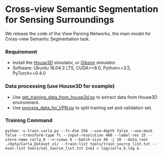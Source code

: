 # Cross-view Semantic Segmentation for Sensing Surroundings

We release the code of the View Parsing Networks, the main model for Cross-view Semantic Segmentation task.

### Requirement
- Install the [House3D](https://github.com/facebookresearch/House3D) simulator, or [Gibson](http://gibsonenv.stanford.edu) simulator.
- Software: Ubuntu 16.04.3 LTS, CUDA>=8.0, Python>=3.5, PyTorch>=0.4.0

### Data processing (use House3D for example)
- Use [get_training_data_from_house3d.py](https://github.com/pbw-Berwin/View-Parsing-Network/blob/master/tools/get_trainning_data_from_house3d.py) to extract data from House3D environment.
- Use [process_data_for_VPN.py](https://github.com/pbw-Berwin/View-Parsing-Network/blob/master/tools/process_data_for_VPN.py) to split training set and validation set.

### Training Command
```
python -u train_carla.py --fc-dim 256 --use-depth false --use-mask false --transform-type fc --input-resolution 400 --label-res 25 --store-name carla_6 --n-views 6 --batch-size 48 -j 10 --data_root ./data/Carla_Dataset_v1/ --train-list tools/train_source_list.txt --eval-list tools/val_source_list.txt 2>&1 > log/carla_6.log &
```